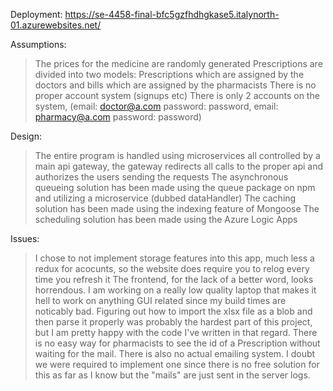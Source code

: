 Deployment: https://se-4458-final-bfc5gzfhdhgkase5.italynorth-01.azurewebsites.net/

Assumptions:
> The prices for the medicine are randomly generated
> Prescriptions are divided into two models: Prescriptions which are assigned by the doctors and bills which are assigned by the pharmacists
> There is no proper account system (signups etc) There is only 2 accounts on the system, (email: doctor@a.com password: password, email: pharmacy@a.com password: password)

Design:
> The entire program is handled using microservices all controlled by a main api gateway, the gateway redirects all calls to the proper api and authorizes the users sending the requests
> The asynchronous queueing solution has been made using the queue package on npm and utilizing a microservice (dubbed dataHandler)
> The caching solution has been made using the indexing feature of Mongoose
> The scheduling solution has been made using the Azure Logic Apps

Issues:
> I chose to not implement storage features into this app, much less a redux for acocunts, so the website does require you to relog every time you refresh it
> The frontend, for the lack of a better word, looks horrendous. I am working on a really low quality laptop that makes it hell to work on anything GUI related since my build times are noticably bad.
> Figuring out how to import the xlsx file as a blob and then parse it properly was probably the hardest part of this project, but I am pretty happy with the code I've written in that regard.
> There is no easy way for pharmacists to see the id of a Prescription without waiting for the mail.
> There is also no actual emailing system. I doubt we were required to implement one since there is no free solution for this as far as I know but the "mails" are just sent in the server logs.

